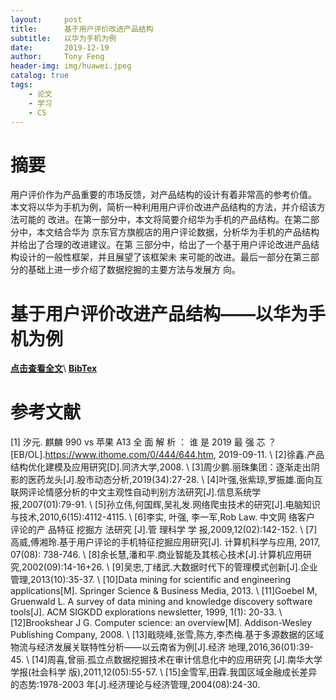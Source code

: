 ```yaml
---
layout:     post
title:      基于用户评价改进产品结构
subtitle:   以华为手机为例
date:       2019-12-19
author:     Tony Feng
header-img: img/huawei.jpeg
catalog: true
tags:
    - 论文
    - 学习
    - CS
---
```


# 摘要
用户评价作为产品重要的市场反馈，对产品结构的设计有着非常高的参考价值。
本文将以华为手机为例，简析一种利用用户评价改进产品结构的方法，并介绍该方法可能的
改进。在第一部分中，本文将简要介绍华为手机的产品结构。在第二部分中，本文结合华为
京东官方旗舰店的用户评论数据，分析华为手机的产品结构并给出了合理的改进建议。在第
三部分中，给出了一个基于用户评论改进产品结构设计的一般性框架，并且展望了该框架未
来可能的改进。最后一部分在第三部分的基础上进一步介绍了数据挖掘的主要方法与发展方
向。 

# 基于用户评价改进产品结构——以华为手机为例
[**点击查看全文**](https://fengtony686.github.io/essay/spyder.pdf)\\
[**BibTex**](https://fengtony686.github.io/essay/spyder.txt)

# 参考文献
[1] 汐元. 麒麟 990 vs 苹果 A13 全 面 解 析 ： 谁 是 2019 最 强 芯 ？ [EB/OL].https://www.ithome.com/0/444/644.htm, 2019-09-11. \\
[2]徐鑫.产品结构优化建模及应用研究[D].同济大学,2008. \\
[3]周少鹏.丽珠集团：逐渐走出阴影的医药龙头[J].股市动态分析,2019(34):27-28. \\
[4]叶强,张紫琼,罗振雄.面向互联网评论情感分析的中文主观性自动判别方法研究[J].信息系统学 报,2007(01):79-91. \\
[5]孙立伟,何国辉,吴礼发.网络爬虫技术的研究[J].电脑知识与技术,2010,6(15):4112-4115. \\
[6]李实, 叶强, 李一军,Rob Law. 中文网 络客户 评论的产 品特征 挖掘方 法研究 [J].管 理科学 学 报,2009,12(02):142-152. \\
[7]高威,傅湘玲.基于用户评论的手机特征挖掘应用研究[J]. 计算机科学与应用, 2017, 07(08): 738-746. \\
[8]余长慧,潘和平.商业智能及其核心技术[J].计算机应用研究,2002(09):14-16+26. \\
[9]吴忠,丁绪武.大数据时代下的管理模式创新[J].企业管理,2013(10):35-37. \\
[10]Data mining for scientific and engineering applications[M]. Springer Science & Business Media, 2013. \\
[11]Goebel M, Gruenwald L. A survey of data mining and knowledge discovery software tools[J]. ACM SIGKDD explorations newsletter, 1999, 1(1): 20-33. \\
[12]Brookshear J G. Computer science: an overview[M]. Addison-Wesley Publishing Company, 2008. \\
[13]戢晓峰,张雪,陈方,李杰梅.基于多源数据的区域物流与经济发展关联特性分析——以云南省为例[J].经济 地理,2016,36(01):39-45. \\
[14]周喜,曾丽.孤立点数据挖掘技术在审计信息化中的应用研究 [J].南华大学学报(社会科学 版),2011,12(05):55-57. \\
[15]金雪军,田霖.我国区域金融成长差异的态势:1978-2003 年[J].经济理论与经济管理,2004(08):24-30. 
